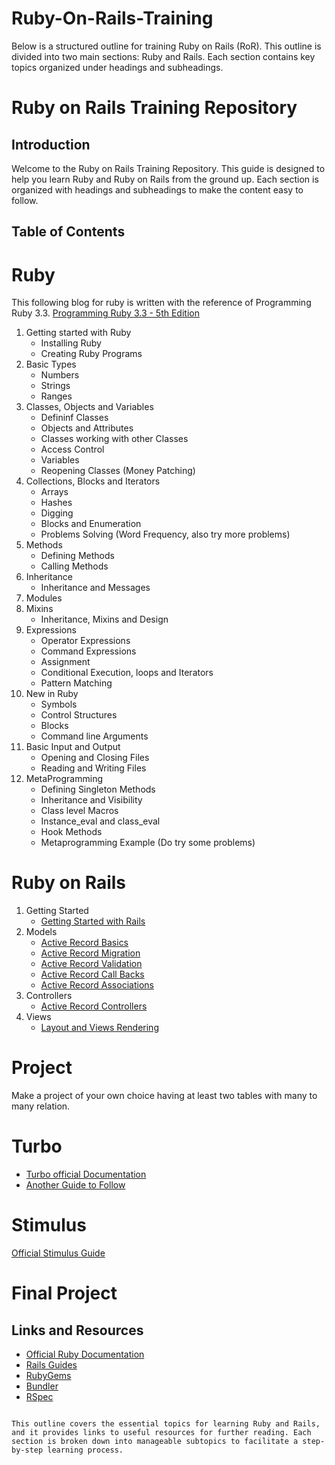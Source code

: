 # Ruby-On-Rails-Training
Below is a structured outline for training Ruby on Rails (RoR). This outline is divided into two main sections: Ruby and Rails. Each section contains key topics organized under headings and subheadings.


# Ruby on Rails Training Repository

## Introduction
Welcome to the Ruby on Rails Training Repository. This guide is designed to help you learn Ruby and Ruby on Rails from the ground up. Each section is organized with headings and subheadings to make the content easy to follow.

## Table of Contents
# Ruby
   This following blog for ruby is written with the reference of Programming Ruby 3.3. [Programming Ruby 3.3 - 5th Edition](https://drive.google.com/drive/folders/15uK8SN2QWBYtq5LCo0473c6JHJCTlDgS)
   1. Getting started with Ruby
      * Installing Ruby
      * Creating Ruby Programs
   2. Basic Types
      * Numbers
      * Strings
      * Ranges
   3. Classes, Objects and Variables
      * Defininf Classes
      * Objects and Attributes
      * Classes working with other Classes
      * Access Control
      * Variables
      * Reopening Classes (Money Patching)
   4. Collections, Blocks and Iterators
      * Arrays
      * Hashes
      * Digging
      * Blocks and Enumeration
      * Problems Solving (Word Frequency, also try more problems)
   5. Methods
      * Defining Methods
      * Calling Methods
   6. Inheritance
         * Inheritance and Messages
   7. Modules
   8. Mixins
         * Inheritance, Mixins and Design
   9. Expressions
         * Operator Expressions
         * Command Expressions
         * Assignment
         * Conditional Execution, loops and Iterators
         * Pattern Matching
   10. New in Ruby
         * Symbols
         * Control Structures
         * Blocks
         * Command line Arguments
   11. Basic Input and Output
         * Opening and Closing Files
         * Reading and Writing Files
   12. MetaProgramming
         * Defining Singleton Methods
         * Inheritance and Visibility
         * Class level Macros
         * Instance_eval and class_eval
         * Hook Methods
         * Metaprogramming Example (Do try some problems)

# Ruby on Rails
  1. Getting Started
     * [Getting Started with Rails](https://guides.rubyonrails.org/getting_started.html)
  2. Models
     * [Active Record Basics](https://guides.rubyonrails.org/active_record_basics.html)
     * [Active Record Migration](https://guides.rubyonrails.org/active_record_migrations.html)
     * [Active Record Validation](https://guides.rubyonrails.org/active_record_validations.html)
     * [Active Record Call Backs](https://guides.rubyonrails.org/active_record_callbacks.html)
     * [Active Record Associations](https://guides.rubyonrails.org/association_basics.html)
  3. Controllers
     * [Active Record Controllers](https://guides.rubyonrails.org/action_controller_overview.html)
  4. Views
     * [Layout and Views Rendering](https://guides.rubyonrails.org/layouts_and_rendering.html)
# Project
   Make a project of your own choice having at least two tables with many to many relation.
# Turbo
   * [Turbo official Documentation](https://turbo.hotwired.dev/handbook/introduction)
   * [Another Guide to Follow](https://www.hotrails.dev/turbo-rails/)
# Stimulus
   [Official Stimulus Guide](https://stimulus.hotwired.dev/)
# Final Project

    
  

## Links and Resources
- [Official Ruby Documentation](https://www.ruby-lang.org/en/documentation/)
- [Rails Guides](https://guides.rubyonrails.org/)
- [RubyGems](https://rubygems.org/)
- [Bundler](https://bundler.io/)
- [RSpec](https://rspec.info/)
```

This outline covers the essential topics for learning Ruby and Rails, and it provides links to useful resources for further reading. Each section is broken down into manageable subtopics to facilitate a step-by-step learning process.
